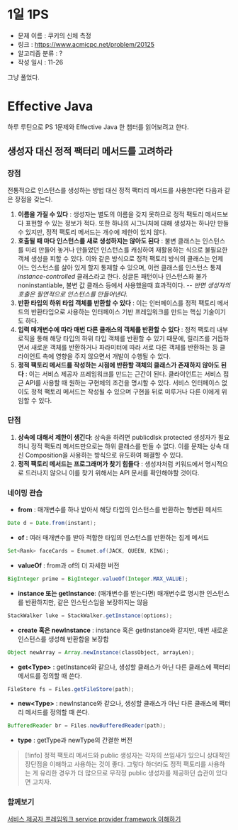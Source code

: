 # 1일 1PS
 * 문제 이름 : 쿠키의 신체 측정
 * 링크 : https://www.acmicpc.net/problem/20125
 * 알고리즘 분류 : ?
 * 작성 일시 : 11-26

그냥 풀었다.

# Effective Java
하루 루틴으로 PS 1문제와 Effective Java 한 챕터를 읽어보려고 한다.

## 생성자 대신 정적 팩터리 메서드를 고려하라
### 장점
전통적으로 인스턴스를 생성하는 방법 대신 정적 팩터리 메서드를 사용한다면 다음과 같은 장점을 갖는다.
1. **이름을 가질 수 있다** : 생성자는 별도의 이름을 갖지 못하므로 정적 팩토리 메서드보다 표현할 수 있는 정보가 적다. 또한 하나의 시그니처에 대해 생성자는 하나만 만들 수 있지만, 정적 팩토리 메서드는 개수에 제한이 있지 않다.
2. **호출될 때 마다 인스턴스를 새로 생성하지는 않아도 된다** : 불변 클래스는 인스턴스를 미리 만들어 놓거나 만들었던 인스턴스를 캐싱하여 재활용하는 식으로 불필요한 객체 생성을 피할 수 있다. 이와 같은 방식으로 정적 팩토리 방식의 클래스는 언제 어느 인스턴스를 살아 있게 할지 통제할 수 있으며, 이런 클래스를 인스턴스 통제*instance-controlled* 클래스라고 한다. 싱글톤 패턴이나 인스턴스화 불가noninstantiable, 불변 값 클래스 등에서 사용했을때 효과적이다. -- *반면 생성자의 호출은 필연적으로 인스턴스를 만들어낸다.*
3. **반환 타입의 하위 타입 객체를 반환할 수 있다** : 이는 인터페이스를 정적 팩토리 메서드의 반환타입으로 사용하는 인터페이스 기반 프레임워크를 만드는 핵심 기술이기도 하다.
4. **입력 매개변수에 따라 매번 다른 클래스의 객체를 반환할 수 있다** : 정적 팩토리 내부 로직을 통해 해당 타입의 하위 타입 객체를 반환할 수 있기 때문에, 릴리즈를 거듭하면서 새로운 객체를 반환하거나 파라미터에 따라 서로 다른 객체를 반환하는 등 클라이언트 측에 영향을 주지 않으면서 개발이 수행될 수 있다.
5. **정적 팩토리 메서드를 작성하는 시점에 반환할 객체의 클래스가 존재하지 않아도 된다** : 이는 서비스 제공자 프레임워크를 만드는 근간이 된다. 클라이언트는 서비스 접근 API를 사용할 때 원하는 구현체의 조건을 명시할 수 있다. 서비스 인터페이스 없이도 정적 팩토리 메서드는 작성될 수 있으며 구현을 뒤로 미루거나 다른 이에게 위임할 수 있다.
### 단점

1. **상속에 대해서 제한이 생긴다**: 상속을 하려면 publicdlsk protected 생성자가 필요하니 정적 팩토리 메서드만으로는 하위 클래스를 만들 수 없다. 이를 문제는 상속 대신 Composition을 사용하는 방식으로 유도하여 해결할 수 있다.
2. **정적 팩토리 메서드는 프로그래머가 찾기 힘들다** : 생성자처럼 키워드에서 명시적으로 드러나지 않으니 이를 찾기 위해서는 API 문서를 확인해야할 것이다.

### 네이밍 관습

* **from** : 매개변수를 하나 받아서 해당 타입의 인스턴스를 반환하는 형변환 메서드
```java
Date d = Date.from(instant);
```

* **of** : 여러 매개변수를 받아 적합한 타입의 인스턴스를 반환하는 집계 메서드
```java
Set<Rank> faceCards = Enumet.of(JACK, QUEEN, KING);
```

* **valueOf** : from과 of의 더 자세한 버전
```java
BigInteger prime = BigInteger.valueOf(Integer.MAX_VALUE);
```

* **instance 또는 getInstance**: (매개변수를 받는다면) 매개변수로 명시한 인스턴스를 반환하지만, 같은 인스턴스임을 보장하지는 않음
```java
StackWalker luke = StackWalker.getInstance(options);
```

* **create 혹은 newInstance** : instance 혹은 getInstance와 같지만, 매번 새로운 인스턴스를 생성해 반환함을 보장함
```java
Object newArray = Array.newInstance(classObject, arrayLen);
```

* **get\<Type>** : getInstance와 같으나, 생성할 클래스가 아닌 다른 클래스에 팩터리 메서드를 정의할 때 쓴다.
```java
FileStore fs = Files.getFileStore(path);
```

* **new\<Type>** : newInstance와 같으나, 생성할 클래스가 아닌 다른 클래스에 팩터리 메서드를 정의할 때 쓴다. 
```java
BufferedReader br = Files.newBufferedReader(path);
```

* **type** : getType과 newType의 간결한 버전

> [!info]
> 정적 팩토리 메서드와 public 생성자는 각자의 쓰임새가 있으니 상대적인 장단점을 이해하고 사용하는 것이 좋다. 그렇다 하더라도 정적 팩토리를 사용하는 게 유리한 경우가 더 많으므로 무작정 public 생성자를 제공하던 습관이 있다면 고치자.

### 함께보기
[서비스 제공자 프레임워크 service provider framework 이해하기](https://sihyung92.oopy.io/java/service-provider-framework)
